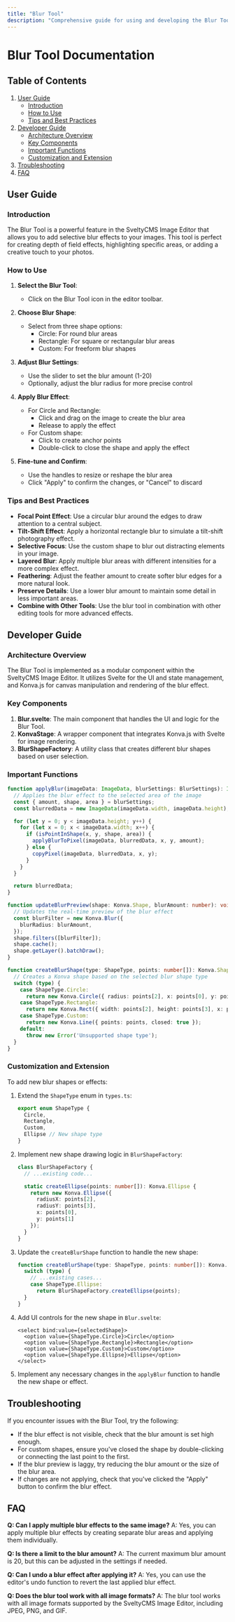 ```yaml
---
title: "Blur Tool"
description: "Comprehensive guide for using and developing the Blur Tool in SveltyCMS Image Editor"
---
```


# Blur Tool Documentation

## Table of Contents

1. [User Guide](#user-guide)
   - [Introduction](#introduction)
   - [How to Use](#how-to-use)
   - [Tips and Best Practices](#tips-and-best-practices)
2. [Developer Guide](#developer-guide)
   - [Architecture Overview](#architecture-overview)
   - [Key Components](#key-components)
   - [Important Functions](#important-functions)
   - [Customization and Extension](#customization-and-extension)
3. [Troubleshooting](#troubleshooting)
4. [FAQ](#faq)

## User Guide

### Introduction

The Blur Tool is a powerful feature in the SveltyCMS Image Editor that allows you to add selective blur effects to your images. This tool is perfect for creating depth of field effects, highlighting specific areas, or adding a creative touch to your photos.

### How to Use

1. **Select the Blur Tool**: 
   - Click on the Blur Tool icon in the editor toolbar.

2. **Choose Blur Shape**:
   - Select from three shape options:
     - Circle: For round blur areas
     - Rectangle: For square or rectangular blur areas
     - Custom: For freeform blur shapes

3. **Adjust Blur Settings**:
   - Use the slider to set the blur amount (1-20)
   - Optionally, adjust the blur radius for more precise control

4. **Apply Blur Effect**:
   - For Circle and Rectangle:
     - Click and drag on the image to create the blur area
     - Release to apply the effect
   - For Custom shape:
     - Click to create anchor points
     - Double-click to close the shape and apply the effect

5. **Fine-tune and Confirm**:
   - Use the handles to resize or reshape the blur area
   - Click "Apply" to confirm the changes, or "Cancel" to discard

### Tips and Best Practices

- **Focal Point Effect**: Use a circular blur around the edges to draw attention to a central subject.
- **Tilt-Shift Effect**: Apply a horizontal rectangle blur to simulate a tilt-shift photography effect.
- **Selective Focus**: Use the custom shape to blur out distracting elements in your image.
- **Layered Blur**: Apply multiple blur areas with different intensities for a more complex effect.
- **Feathering**: Adjust the feather amount to create softer blur edges for a more natural look.
- **Preserve Details**: Use a lower blur amount to maintain some detail in less important areas.
- **Combine with Other Tools**: Use the blur tool in combination with other editing tools for more advanced effects.

## Developer Guide

### Architecture Overview

The Blur Tool is implemented as a modular component within the SveltyCMS Image Editor. It utilizes Svelte for the UI and state management, and Konva.js for canvas manipulation and rendering of the blur effect.

### Key Components

1. **Blur.svelte**: The main component that handles the UI and logic for the Blur Tool.
2. **KonvaStage**: A wrapper component that integrates Konva.js with Svelte for image rendering.
3. **BlurShapeFactory**: A utility class that creates different blur shapes based on user selection.

### Important Functions

```typescript
function applyBlur(imageData: ImageData, blurSettings: BlurSettings): ImageData {
  // Applies the blur effect to the selected area of the image
  const { amount, shape, area } = blurSettings;
  const blurredData = new ImageData(imageData.width, imageData.height);

  for (let y = 0; y < imageData.height; y++) {
    for (let x = 0; x < imageData.width; x++) {
      if (isPointInShape(x, y, shape, area)) {
        applyBlurToPixel(imageData, blurredData, x, y, amount);
      } else {
        copyPixel(imageData, blurredData, x, y);
      }
    }
  }

  return blurredData;
}

function updateBlurPreview(shape: Konva.Shape, blurAmount: number): void {
  // Updates the real-time preview of the blur effect
  const blurFilter = new Konva.Blur({
    blurRadius: blurAmount,
  });
  shape.filters([blurFilter]);
  shape.cache();
  shape.getLayer().batchDraw();
}

function createBlurShape(type: ShapeType, points: number[]): Konva.Shape {
  // Creates a Konva shape based on the selected blur shape type
  switch (type) {
    case ShapeType.Circle:
      return new Konva.Circle({ radius: points[2], x: points[0], y: points[1] });
    case ShapeType.Rectangle:
      return new Konva.Rect({ width: points[2], height: points[3], x: points[0], y: points[1] });
    case ShapeType.Custom:
      return new Konva.Line({ points: points, closed: true });
    default:
      throw new Error('Unsupported shape type');
  }
}
```

### Customization and Extension

To add new blur shapes or effects:

1. Extend the `ShapeType` enum in `types.ts`:
   ```typescript
   export enum ShapeType {
     Circle,
     Rectangle,
     Custom,
     Ellipse // New shape type
   }
   ```

2. Implement new shape drawing logic in `BlurShapeFactory`:
   ```typescript
   class BlurShapeFactory {
     // ...existing code...

     static createEllipse(points: number[]): Konva.Ellipse {
       return new Konva.Ellipse({
         radiusX: points[2],
         radiusY: points[3],
         x: points[0],
         y: points[1]
       });
     }
   }
   ```

3. Update the `createBlurShape` function to handle the new shape:
   ```typescript
   function createBlurShape(type: ShapeType, points: number[]): Konva.Shape {
     switch (type) {
       // ...existing cases...
       case ShapeType.Ellipse:
         return BlurShapeFactory.createEllipse(points);
     }
   }
   ```

4. Add UI controls for the new shape in `Blur.svelte`:
   ```svelte
   <select bind:value={selectedShape}>
     <option value={ShapeType.Circle}>Circle</option>
     <option value={ShapeType.Rectangle}>Rectangle</option>
     <option value={ShapeType.Custom}>Custom</option>
     <option value={ShapeType.Ellipse}>Ellipse</option>
   </select>
   ```

5. Implement any necessary changes in the `applyBlur` function to handle the new shape or effect.

## Troubleshooting

If you encounter issues with the Blur Tool, try the following:

- If the blur effect is not visible, check that the blur amount is set high enough.
- For custom shapes, ensure you've closed the shape by double-clicking or connecting the last point to the first.
- If the blur preview is laggy, try reducing the blur amount or the size of the blur area.
- If changes are not applying, check that you've clicked the "Apply" button to confirm the blur effect.

## FAQ

**Q: Can I apply multiple blur effects to the same image?**
A: Yes, you can apply multiple blur effects by creating separate blur areas and applying them individually.

**Q: Is there a limit to the blur amount?**
A: The current maximum blur amount is 20, but this can be adjusted in the settings if needed.

**Q: Can I undo a blur effect after applying it?**
A: Yes, you can use the editor's undo function to revert the last applied blur effect.

**Q: Does the blur tool work with all image formats?**
A: The blur tool works with all image formats supported by the SveltyCMS Image Editor, including JPEG, PNG, and GIF.

